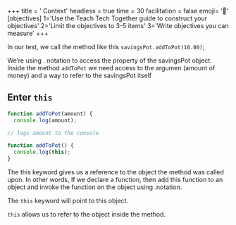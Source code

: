 +++
title = ' Context'
headless = true
time = 30
facilitation = false
emoji= '🧩'
[objectives]
    1='Use the Teach Tech Together guide to construct your objectives'
    2='Limit the objectives to 3-5 items'
    3='Write objectives you can measure'
+++

In our test, we call the method like this `savingsPot.addToPot(10.00)`;

We’re using . notation to access the property of the savingsPot object. Inside the method `addToPot` we need access to the argumen (amount of money) and a way to refer to the savingsPot itself

## Enter `this`

```js
function addToPot(amount) {
  console.log(amount);

// logs amount to the console
```

```js
function addToPot() {
  console.log(this);
}
```

The this keyword gives us a reference to the object the method was called upon. In other words,
If we declare a function, then add this function to an object and invoke the function on the object using .notation.

The `this` keyword will point to this object.

`this` allows us to refer to the object inside the method.
